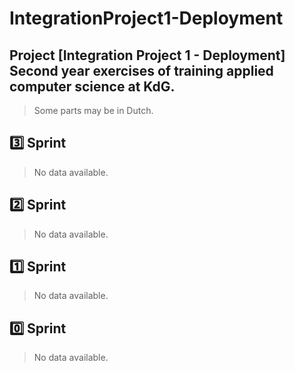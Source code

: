 # IntegrationProject1-Deployment


## Project [Integration Project 1 - Deployment] Second year exercises of training applied computer science at KdG.
> Some parts may be in Dutch.

## 3️⃣ Sprint

> No data available.

## 2️⃣ Sprint

> No data available.

## 1️⃣ Sprint

> No data available.

## 0️⃣ Sprint

> No data available.